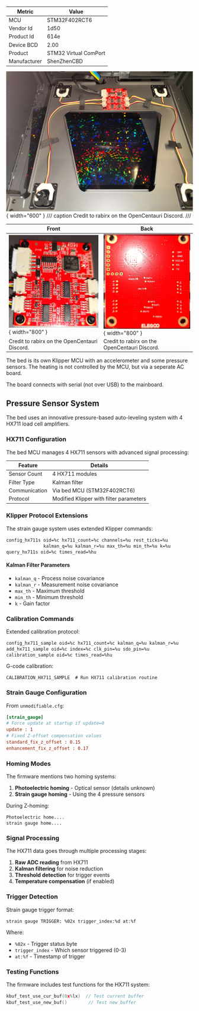 Metric|Value
---|---
MCU|STM32F402RCT6
Vendor Id|1d50
Product Id|614e
Device BCD|2.00
Product|STM32 Virtual ComPort
Manufacturer|ShenZhenCBD

![Bed overview](../assets/centauri-bed-overview.jpg){ width="600" }
/// caption
Credit to rabirx on the OpenCentauri Discord.
///

Front|Back
---|---
![Bed board image](../assets/centauri-bed.jpg){ width="800" }|![Bed board back image](../assets/centauri-bed-back.jpg){ width="800" }
Credit to rabirx on the OpenCentauri Discord.|Credit to rabirx on the OpenCentauri Discord.

The bed is its own Klipper MCU with an accelerometer and some pressure sensors. The heating is not controlled by the MCU, but via a seperate AC board.

The board connects with serial (not over USB) to the mainboard.

## Pressure Sensor System

The bed uses an innovative pressure-based auto-leveling system with 4 HX711 load cell amplifiers.

### HX711 Configuration

The bed MCU manages 4 HX711 sensors with advanced signal processing:

| Feature | Details |
|---------|---------|
| Sensor Count | 4 HX711 modules |
| Filter Type | Kalman filter |
| Communication | Via bed MCU (STM32F402RCT6) |
| Protocol | Modified Klipper with filter parameters |

### Klipper Protocol Extensions

The strain gauge system uses extended Klipper commands:

```
config_hx711s oid=%c hx711_count=%c channels=%u rest_ticks=%u
              kalman_q=%u kalman_r=%u max_th=%u min_th=%u k=%u
query_hx711s oid=%c times_read=%hu
```

#### Kalman Filter Parameters

- `kalman_q` - Process noise covariance
- `kalman_r` - Measurement noise covariance
- `max_th` - Maximum threshold
- `min_th` - Minimum threshold
- `k` - Gain factor

### Calibration Commands

Extended calibration protocol:

```
config_hx711_sample oid=%c hx711_count=%c kalman_q=%u kalman_r=%u
add_hx711_sample oid=%c index=%c clk_pin=%u sdo_pin=%u
calibration_sample oid=%c times_read=%hu
```

G-code calibration:
```gcode
CALIBRATION_HX711_SAMPLE  # Run HX711 calibration routine
```

### Strain Gauge Configuration

From `unmodifiable.cfg`:

```ini
[strain_gauge]
# Force update at startup if update=0
update : 1
# Fixed Z-offset compensation values
standard_fix_z_offset : 0.15
enhancement_fix_z_offset : 0.17
```

### Homing Modes

The firmware mentions two homing systems:

1. **Photoelectric homing** - Optical sensor (details unknown)
2. **Strain gauge homing** - Using the 4 pressure sensors

During Z-homing:
```
Photoelectric home....
strain gauge home....
```

### Signal Processing

The HX711 data goes through multiple processing stages:

1. **Raw ADC reading** from HX711
2. **Kalman filtering** for noise reduction
3. **Threshold detection** for trigger events
4. **Temperature compensation** (if enabled)

### Trigger Detection

Strain gauge trigger format:
```
strain gauge TRIGGER: %02x trigger_index:%d at:%f
```

Where:
- `%02x` - Trigger status byte
- `trigger_index` - Which sensor triggered (0-3)
- `at:%f` - Timestamp of trigger

### Testing Functions

The firmware includes test functions for the HX711 system:

```c
kbuf_test_use_cur_buf(0x%lx)  // Test current buffer
kbuf_test_use_new_buf()        // Test new buffer
```
